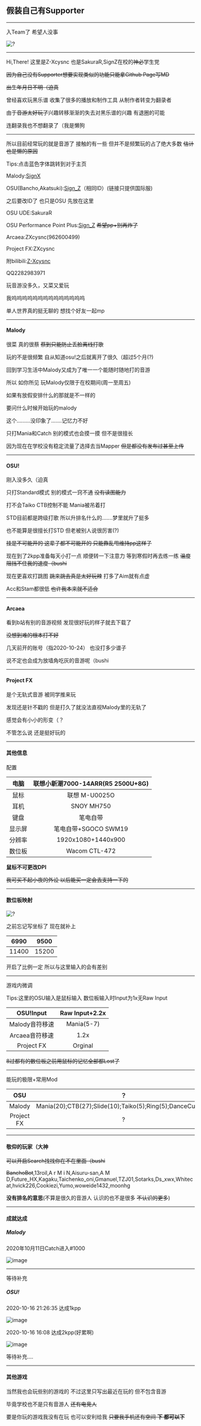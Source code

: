 
## 假装自己有Supporter

---

入Team了 希望人没事

![?](Team.JPG)

---

Hi,There! 这里是Z-Xcysnc 也是SakuraR,SignZ在校的~~神必~~学生党

~~因为自己没有Supporter想要实现类似的功能只能拿Github Page写MD~~

~~出生年月日不明（迫真~~

曾经喜欢玩黑乐谱 收集了很多的播放和制作工具 从制作者转变为翻录者

由于~~音游太好玩了~~兴趣转移渐渐的失去对黑乐谱的兴趣 有退圈的可能

连翻录我也不想翻录了（我是懒狗

---

所以目前经常玩的就是音游了 接触的有一些 但并不是频繁玩的占了绝大多数 ~~估计也是懒的原因~~

Tips:点击蓝色字体跳转到对于主页

Malody:[SignX](http://m.mugzone.net/accounts/user/225816)

OSU(Bancho,Akatsuki):[Sign_Z](http://osu.ppy.sh/users/16233691)（相同ID）(链接只提供国际服)

之后要改ID了 也只是OSU 先放在这里

OSU UDE:SakuraR

OSU Performance Point Plus:[Sign_Z](http://syrin.me/pp+/u/16233691)  ~~希望pp+别再炸了~~

Arcaea:ZXcysnc(962600499)

Project FX:ZXcysnc

附bilibili:[Z-Xcysnc](https://space.bilibili.com/178555126?from=search&seid=6522109150022689042)

QQ2282983971

玩音游没多久，又菜又爱玩

我呜呜呜呜呜呜呜呜呜呜呜呜呜呜

单人世界真的挺无聊的 想找个好友一起mp

---

#### Malody

很菜 真的很蔡 ~~蔡到只能防止丢脸离线打歌~~

玩的不是很频繁 自从知道osu!之后就离开了很久（超过5个月(?)

回到学习生活中Malody又成为了唯一一个能随时随地打的音游

所以 如你所见 玩Malody仅限于在校期间(周一至周五)

如果有放假安排什么的那就是不一样的 

要问什么时候开始玩的malody

这个.........没印象了.......记忆力不好

只打Mania和Catch 别的模式也会摸一摸 但不是很擅长

因为现在在学校没有稳定流量了选择去当Mapper ~~但是都没有发布过甚至上传~~

---

#### OSU!

刚入没多久（迫真 

只打Standard模式 别的模式一窍不通 ~~没有读图能力~~

打不会Taiko CTB控制不能 Mania被吊着打

STD目前都是跨级打歌 所以升排名什么的.......梦里就升了挺多

也不能算是很擅长打STD 但老被别人说很厉害(?)

~~挂是不可能开的 这辈子都不可能开的 只能靠乱甩维持pp这样子~~

现在到了2kpp准备每天小打一点 顺便转一下注意力 等到寒假时再去练一练 ~~温度 阻挡不住我的速度（bushi~~

现在更喜欢打跳图 ~~跳来跳去真是太好玩辣~~ 打多了Aim就有点虚

Acc和Stam都很低 ~~也许我本来就不适合~~

---

#### Arcaea

看到b站有别的音游视频 发现很好玩的样子就去下载了

~~没想到难的根本打不好~~

几天前开的账号（指2020-10-24） 也没打多少谱子

说不定也会成为放墙角吃灰的音游呢（bushi

---

#### Project FX

是个无轨式音游 被同学推来玩

发现还是针不戳的 但是打久了就没法直视Malody里的无轨了

感觉会有小小的形变（？

不管怎么说 还是挺好玩的

---

#### 其他信息

配置

|  电脑  | 联想小新潮7000-14ARR(R5 2500U+8G) |
| :----: | :-------------------------------: |
|  鼠标  |           联想 M-U0025O           |
|  耳机  |            SNOY MH750             |
|  键盘  |             笔电自带              |
| 显示屏 |       笔电自带+SGOCO SWM19        |
| 分辨率 |        1920x1080+1440x900         |
| 数位板 |           Wacom CTL-472           |

**鼠标不可更改DPI**

~~我可买不起小夜的外设 以后能买一定会去支持一下的~~

---

#### 数位板映射

![?](MapSet.png)

之前忘记写坐标了 现在就补上



| 6990  | 9500  |
| :---: | :---: |
| 11400 | 15200 |

开启了比例一定 所以与这里输入的会有差别

---

游戏内微调

Tips:这里的OSU输入是鼠标输入 数位板输入时Input为1x无Raw Input

|   OSU!Input    | Raw Input+2.2x |
| :------------: | :------------: |
| Malody音符移速 |   Mania(5-7)   |
| Arcaea音符移速 |      1.2x      |
|   Project FX   |    Orginal     |

~~8过都有的数位板之前用鼠标的记忆全部都Lost了~~

---

能玩的极限+常用Mod

|    OSU     |                            ？                             | HRHDDT |
| :--------: | :-------------------------------------------------------: | :----: |
|   Malody   | Mania(20);CTB(27);Slide(10);Taiko(5);Ring(5);DanceCube(3) |   HD   |
| Project FX |                             ?                             | NoMod  |

---

#### 敬仰的玩家（大神

~~可以开启Search找找你在不在里面（bushi~~

~~BanchoBot~~,13roil,A r M i N,Aisuru-san,A M D,Future_HX,Kagaku,Taichenko_oni,Gmanuel,TZJ01,Sotarks,Ds_xwx,Whitecat,hvick226,Cookiezi,Yumo,woweide1432,moonhg

**没有排名的意思**(不算是很久的音游人 认识的也不是很多 ~~不认识的更多~~)

---

#### 成就达成

##### Malody

2020年10月11日Catch进入#1000

![image](Screenshot_20201011-144019.jpg)

---

等待补充

##### OSU!

2020-10-16 21:26:35 达成1kpp

![image](1kpp.png)

2020-10-16 16:08 达成2kpp(好累啊)

![image](2kpp_complete.png)

等待补充....

---

#### 其他游戏

当然我也会玩些别的游戏的 不过这里只写出最近在玩的 但不包含音游

毕竟学校也不是只有音游人 ~~还有电竞人~~

要是你玩的游戏我没有在玩 也可以安利给我 ~~只要我手机还有空间 **下 都可以下**~~
